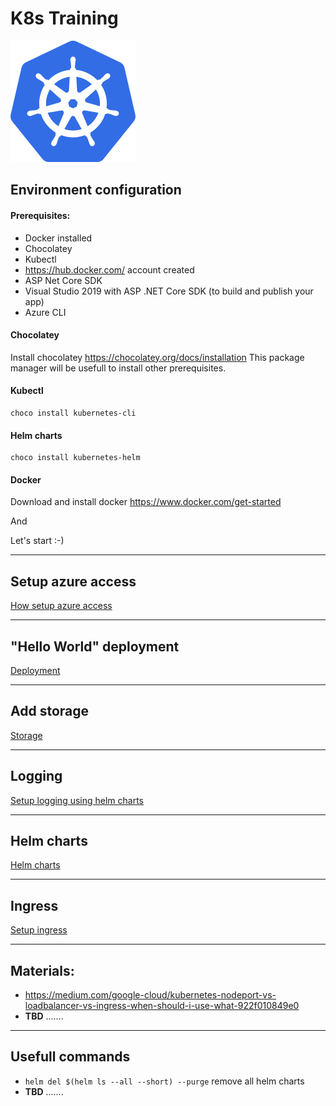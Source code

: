 # K8s Training
![](Attachments/k8s_icon.png)
## Environment configuration

#### Prerequisites:
* Docker installed
* Chocolatey
* Kubectl
* https://hub.docker.com/ account created
* ASP Net Core SDK
* Visual Studio 2019 with ASP .NET Core SDK (to build and publish your app)
* Azure CLI 

#### Chocolatey
Install chocolatey https://chocolatey.org/docs/installation
This package manager will be usefull to install other prerequisites.

#### Kubectl
```
choco install kubernetes-cli
```

#### Helm charts
```
choco install kubernetes-helm
```

#### Docker
Download and install docker https://www.docker.com/get-started

And 

Let's start :-)

---
## Setup azure access

[How setup azure access](./README_SETUPAZUREACCESS.md)

---
## "Hello World" deployment

[Deployment](./1_sample_application/README.md)

---
## Add storage

[Storage](./2_storage/README.md)

---
## Logging

[Setup logging using helm charts](./3_logging_helm_charts/README.md)

---
## Helm charts

[Helm charts](README_HELMCHARTS.md)

---
## Ingress

[Setup ingress](./4_ingress/README.md)

---
## Materials:
   * https://medium.com/google-cloud/kubernetes-nodeport-vs-loadbalancer-vs-ingress-when-should-i-use-what-922f010849e0
   * **TBD** .......


---
## Usefull commands
* ``helm del $(helm ls --all --short) --purge``  remove all helm charts
* **TBD** .......
